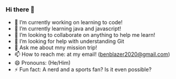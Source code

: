 ### Hi there 👋 
- 🔭 I’m currently working on learning to code!
- 🌱 I’m currently learning java and javascript!
- 👯 I’m looking to collaborate on anything to help me learn!
- 🤔 I’m looking for help with understanding Git
- 💬 Ask me about mny mission trip!
- 📫 How to reach me: at my email! (benblazer2020@gmail.com)
- 😄 Pronouns: (He/Him)
- ⚡ Fun fact: A nerd and a sports fan? Is it even possible?

<!--
**benblazer13/benblazer13** is a ✨ _special_ ✨ repository because its `README.md` (this file) appears on your GitHub profile.

Here are some ideas to get you started:

- 🔭 I’m currently working on learning to code!
- 🌱 I’m currently learning java and javascript!
- 👯 I’m looking to collaborate on anything to help me learn!
- 🤔 I’m looking for help with understanding Git
- 💬 Ask me about mny mission trip!
- 📫 How to reach me: at my email! (benblazer2020@gmail.com)
- 😄 Pronouns: (He/Him)
- ⚡ Fun fact: A nerd and a sports fan? Is it even possible?
-->
